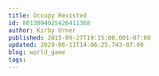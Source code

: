 ```yaml
---
title: Occupy Revisted
id: 8013094025426411368
author: Kirby Urner
published: 2015-09-27T19:15:00.001-07:00
updated: 2020-06-11T14:06:25.743-07:00
blog: world_game
tags: 
---
```


